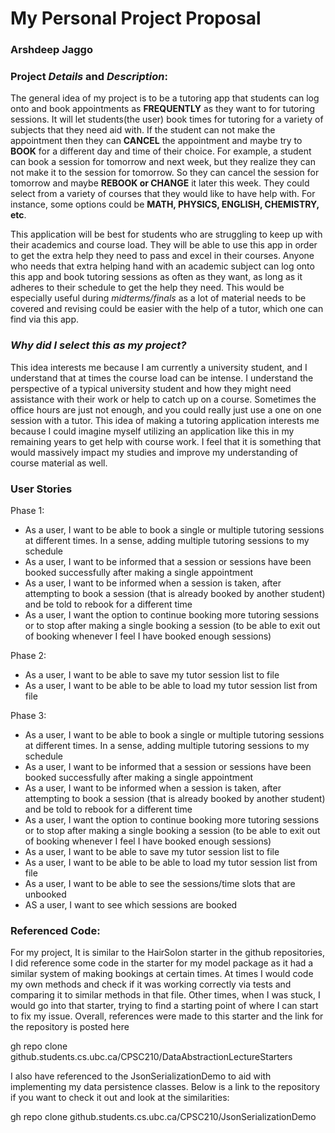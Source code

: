 # My Personal Project Proposal

### Arshdeep Jaggo

### Project *Details* and *Description*:

The general idea of my project is to be a tutoring app 
that students can log onto and book appointments as **FREQUENTLY** 
as they want to for tutoring sessions. It will let students(the user)
book times for tutoring for a variety of subjects that they need aid with.
If the student can not make the appointment then they can **CANCEL** the appointment
and maybe try to **BOOK** for a different day and time of their choice. For example,
a student can book a session for tomorrow and next week, but they realize they can not make
it to the session for tomorrow. So they can cancel the session for tomorrow and maybe **REBOOK or CHANGE** it
later this week. They could select from a variety of courses that they would like to have help with.
For instance, some options could be **MATH, PHYSICS, ENGLISH, CHEMISTRY, etc**.

This application will be best for students who are struggling to keep up with their academics
and course load. They will be able to use this app in order to get the extra help they need to pass
and excel in their courses. Anyone who needs that extra helping hand with an academic subject can log
onto this app and book tutoring sessions as often as they want, as long as it adheres to their schedule
to get the help they need. This would be especially useful during *midterms/finals* as a lot of material
needs to be covered and revising could be easier with the help of a tutor, which one can find via this app.

### *Why did I select this as my project?*

This idea interests me because I am currently a university student, and I understand that at times
the course load can be intense. I understand the perspective of a typical university student and how
they might need assistance with their work or help to catch up on a course. Sometimes the office hours
are just not enough, and you could really just use a one on one session with a tutor. This idea of making 
a tutoring application interests me because I could imagine myself utilizing an application like this in my
remaining years to get help with course work. I feel that it is something that would massively impact my studies
and improve my understanding of course material as well.

### User Stories

Phase 1:
- As a user, I want to be able to book a single or multiple tutoring sessions at different 
times. In a sense, adding multiple tutoring sessions to my schedule
- As a user, I want to be informed that a session or sessions have been booked successfully after making a single
appointment
- As a user, I want to be informed when a session is taken, after attempting to book a session
(that is already booked by another student) and be told to rebook for a different time 
- As a user, I want the option to continue booking more tutoring sessions or to stop after making a single booking
  a session (to be able to exit out of booking whenever I feel I have booked enough sessions)

Phase 2:
- As a user, I want to be able to save my tutor session list to file
- As a user, I want to be able to be able to load my tutor session list from file

Phase 3:
- As a user, I want to be able to book a single or multiple tutoring sessions at different
  times. In a sense, adding multiple tutoring sessions to my schedule
- As a user, I want to be informed that a session or sessions have been booked successfully after making a single
  appointment
- As a user, I want to be informed when a session is taken, after attempting to book a session
  (that is already booked by another student) and be told to rebook for a different time
- As a user, I want the option to continue booking more tutoring sessions or to stop after making a single booking
  a session (to be able to exit out of booking whenever I feel I have booked enough sessions)
- As a user, I want to be able to save my tutor session list to file
- As a user, I want to be able to be able to load my tutor session list from file
- As a user, I want to be able to see the sessions/time slots that are unbooked
- AS a user, I want to see which sessions are booked

### Referenced Code:

For my project, It is similar to the HairSolon starter in the github repositories, I did reference some
code in the starter for my model package as it had a similar system of making bookings at certain times. 
At times I would code my own methods and check if it was working correctly via tests and comparing it to similar
methods in that file. Other times, when I was stuck, I would go into that starter, trying to find a starting point
of where I can start to fix my issue. Overall, references were made to this starter and the link for the repository
is posted here

gh repo clone github.students.cs.ubc.ca/CPSC210/DataAbstractionLectureStarters

I also have referenced to the JsonSerializationDemo to aid with implementing my data persistence classes. Below is 
a link to the repository if you want to check it out and look at the similarities:

gh repo clone github.students.cs.ubc.ca/CPSC210/JsonSerializationDemo

